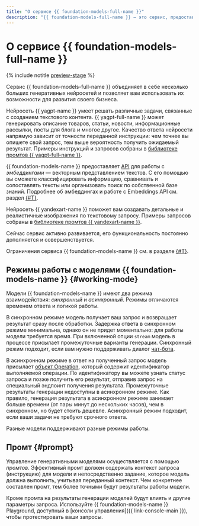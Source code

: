 ```yaml
---
title: "О сервисе {{ foundation-models-full-name }}"
description: "{{ foundation-models-full-name }} — это сервис, предоставляющий доступ к API больших нейросетей, которые умеют генерировать качественные тексты и изображения. {{ yagpt-full-name }} может генерировать описание товаров, статьи, новости, информационные рассылки, посты для блога и многое другое. {{ yandexart-name }} может по описанию создать изображение. Качество ответа нейросетей напрямую зависит от точности переданной инструкции: чем точнее вы опишете свой запрос, тем выше вероятность получить ожидаемый результат."
---
```


# О сервисе {{ foundation-models-full-name }}

{% include notitle [preview-stage](../../_includes/foundation-models/yandexgpt/preview.md) %}

Cервис {{ foundation-models-full-name }} объединяет в себе несколько больших генеративных нейросетей и позволяет вам использовать их возможности для развития своего бизнеса.

Нейросеть {{ yagpt-name }} умеет решать различные задачи, связанные с созданием текстового контента. {{ yagpt-full-name }} может генерировать описание товаров, статьи, новости, информационные рассылки, посты для блога и многое другое. Качество ответа нейросети напрямую зависит от точности переданной инструкции: чем точнее вы опишете свой запрос, тем выше вероятность получить ожидаемый результат. Примеры инструкций и запросов собраны в [библиотеке промтов {{ yagpt-full-name }}](../prompts/yandexgpt/index.md).

{{ foundation-models-name }} предоставляет [API](../embeddings/api-ref/index.md) для работы с _эмбеддингами_ — векторным представлением текстов. С его помощью вы сможете классифицировать информацию, сравнивать и сопоставлять тексты или организовать поиск по собственной базе знаний. Подробнее об эмбеддингах и работе с Embeddings API см. раздел [{#T}](./embeddings.md).

Нейросеть {{ yandexart-name }} поможет вам создавать детальные и реалистичные изображения по текстовому запросу. Примеры запросов собраны в [библиотеке промтов {{ yandexart-name }}](../prompts/yandexart/index.md).

Сейчас сервис активно развивается, его функциональность постоянно дополняется и совершенствуется.

Ограничения сервиса {{ foundation-models-name }} см. в разделе [{#T}](limits.md).

## Режимы работы с моделями {{ foundation-models-name }} {#working-mode}

Модели {{ foundation-models-name }} имеют два режима взаимодействия: _синхронный_ и _асинхронный_. Режимы отличаются временем ответа и логикой работы.

В синхронном режиме модель получает ваш запрос и возвращает результат сразу после обработки. Задержка ответа в синхронном режиме минимальна, однако он не придет моментально: для работы модели требуется время. При включенной опции `stream` модель в процессе присылает промежуточные варианты генерации. Синхронный режим подходит, если вам нужно поддерживать диалог [чат-бота](../../glossary/chat-bot.md). 

В асинхронном режиме в ответ на полученный запрос модель присылает [объект Operation](../../api-design-guide/concepts/operation.md), который содержит идентификатор выполняемой операции. По идентификатору вы можете узнать статус запроса и позже получить его результат, отправив запрос на специальный эндпоинт получения результата. Промежуточные результаты генерации недоступны в асинхронном режиме. Как правило, генерация результата в асинхронном режиме занимает больше времени (от пары минут до нескольких часов), чем в синхронном, но будет стоить дешевле. Асинхронный режим подходит, если ваши задачи не требуют срочного ответа.

Разные модели поддерживают разные режимы работы. 

## Промт {#prompt}

Управление генеративными моделями осуществляется с помощью _промтов_. Эффективный промт должен содержать контекст запроса (инструкцию) для модели и непосредственно задание, которое модель должна выполнить, учитывая переданный контекст. Чем конкретнее составлен промт, тем более точными будут результаты работы модели.

Кроме промта на результаты генерации моделей будут влиять и другие параметры запроса. Используйте {{ foundation-models-name }} Playground, доступный в [консоли управления]({{ link-console-main }}), чтобы протестировать ваши запросы.
